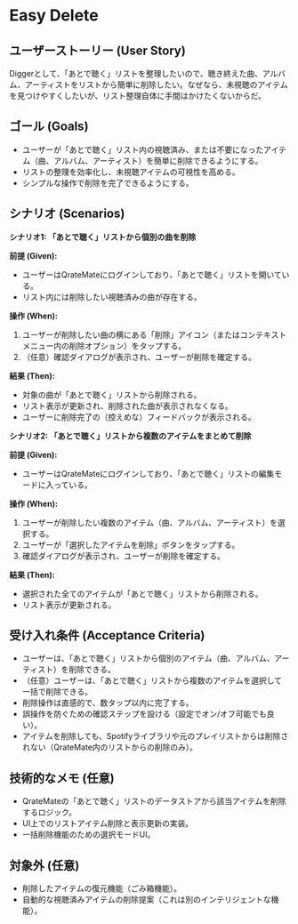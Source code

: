 # Easy Delete

## ユーザーストーリー (User Story)

Diggerとして、「あとで聴く」リストを整理したいので、聴き終えた曲、アルバム、アーティストをリストから簡単に削除したい。なぜなら、未視聴のアイテムを見つけやすくしたいが、リスト整理自体に手間はかけたくないからだ。

## ゴール (Goals)

- ユーザーが「あとで聴く」リスト内の視聴済み、または不要になったアイテム（曲、アルバム、アーティスト）を簡単に削除できるようにする。
- リストの整理を効率化し、未視聴アイテムの可視性を高める。
- シンプルな操作で削除を完了できるようにする。

## シナリオ (Scenarios)

**シナリオ1: 「あとで聴く」リストから個別の曲を削除**

**前提 (Given):**

- ユーザーはQrateMateにログインしており、「あとで聴く」リストを開いている。
- リスト内には削除したい視聴済みの曲が存在する。

**操作 (When):**

1. ユーザーが削除したい曲の横にある「削除」アイコン（またはコンテキストメニュー内の削除オプション）をタップする。
2. （任意）確認ダイアログが表示され、ユーザーが削除を確定する。

**結果 (Then):**

- 対象の曲が「あとで聴く」リストから削除される。
- リスト表示が更新され、削除された曲が表示されなくなる。
- ユーザーに削除完了の（控えめな）フィードバックが表示される。

**シナリオ2: 「あとで聴く」リストから複数のアイテムをまとめて削除**

**前提 (Given):**

- ユーザーはQrateMateにログインしており、「あとで聴く」リストの編集モードに入っている。

**操作 (When):**

1. ユーザーが削除したい複数のアイテム（曲、アルバム、アーティスト）を選択する。
2. ユーザーが「選択したアイテムを削除」ボタンをタップする。
3. 確認ダイアログが表示され、ユーザーが削除を確定する。

**結果 (Then):**

- 選択された全てのアイテムが「あとで聴く」リストから削除される。
- リスト表示が更新される。

## 受け入れ条件 (Acceptance Criteria)

- ユーザーは、「あとで聴く」リストから個別のアイテム（曲、アルバム、アーティスト）を削除できる。
- （任意）ユーザーは、「あとで聴く」リストから複数のアイテムを選択して一括で削除できる。
- 削除操作は直感的で、数タップ以内に完了する。
- 誤操作を防ぐための確認ステップを設ける（設定でオン/オフ可能でも良い）。
- アイテムを削除しても、Spotifyライブラリや元のプレイリストからは削除されない（QrateMate内のリストからの削除のみ）。

## 技術的なメモ (任意)

- QrateMateの「あとで聴く」リストのデータストアから該当アイテムを削除するロジック。
- UI上でのリストアイテム削除と表示更新の実装。
- 一括削除機能のための選択モードUI。

## 対象外 (任意)

- 削除したアイテムの復元機能（ごみ箱機能）。
- 自動的な視聴済みアイテムの削除提案（これは別のインテリジェントな機能）。
